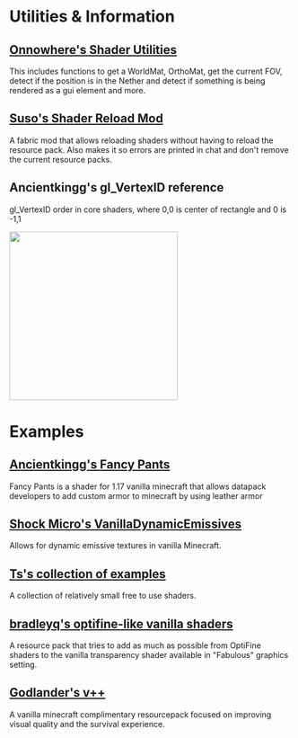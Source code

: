 # Utilities & Information

## [Onnowhere's Shader Utilities](https://github.com/onnowhere/core_shaders/blob/master/.shader_utils/vsh_util.glsl)
This includes functions to get a WorldMat, OrthoMat, get the current FOV, detect if the position is in the Nether and detect if something is being rendered as a gui element and more.

## [Suso's Shader Reload Mod](https://www.curseforge.com/minecraft/mc-mods/shader-reload)
A fabric mod that allows reloading shaders without having to reload the resource pack. Also makes it so errors are printed in chat and don't remove the current resource packs.

## Ancientkingg's gl_VertexID reference
gl_VertexID order in core shaders, where 0,0 is center of rectangle and 0 is -1,1  

<img src="https://cdn.discordapp.com/attachments/157097006500806656/830137818742390784/unknown.png" width=300px>

# Examples

## [Ancientkingg's Fancy Pants](https://github.com/Ancientkingg/fancyPants)
Fancy Pants is a shader for 1.17 vanilla minecraft that allows datapack developers to add custom armor to minecraft by using leather armor

## [Shock Micro's VanillaDynamicEmissives](https://github.com/ShockMicro/VanillaDynamicEmissives/)
Allows for dynamic emissive textures in vanilla Minecraft.

## [Ts's collection of examples](https://github.com/McTsts/mc-core-shaders)
A collection of relatively small free to use shaders.

## [bradleyq's optifine-like vanilla shaders](https://github.com/bradleyq/mc_vanilla_shaders)
A resource pack that tries to add as much as possible from OptiFine shaders to the vanilla transparency shader available in "Fabulous" graphics setting.

## [Godlander's v++](https://github.com/Godlander/vpp)
A vanilla minecraft complimentary resourcepack focused on improving visual quality and the survival experience.
